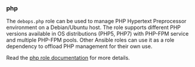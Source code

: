 ### php

The `debops.php` role can be used to manage PHP Hypertext Preprocessor
environment on a Debian/Ubuntu host. The role supports different PHP
versions available in OS distributions (PHP5, PHP7) with PHP-FPM service
and multiple PHP-FPM pools. Other Ansible roles can use it as a role
dependency to offload PHP management for their own use.

Read the [php role documentation](https://docs.debops.org/en/stable-3.0/ansible/roles/php/) for more details.
